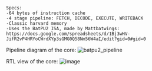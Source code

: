 ```
Specs:
-64 bytes of instruction cache
-4 stage pipeline: FETCH, DECODE, EXECUTE, WRITEBACK
-Classic harvard memory
-Uses the BatPU2 ISA, made by Mattbatwings: https://docs.google.com/spreadsheets/d/1Bj3wHV-JifR2vP4HRYoCWrdXYp3sGMG0Q58Nm56W4aI/edit?gid=0#gid=0
```
Pipeline diagram of the core:
![batpu2_pipeline](https://github.com/user-attachments/assets/d2ca48ab-e0b1-4e21-8a95-d0b6cb2b64ec)

RTL view of the core:
![image](https://github.com/user-attachments/assets/09773870-830c-4021-a296-2a5c4e9d8f49)

